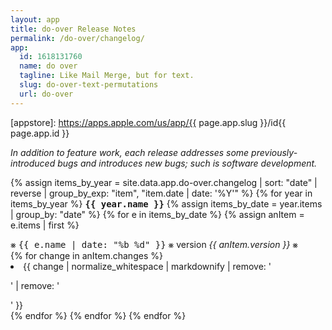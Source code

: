 ```yaml
---
layout: app
title: do-over Release Notes
permalink: /do-over/changelog/
app:
  id: 1618131760
  name: do over
  tagline: Like Mail Merge, but for text.
  slug: do-over-text-permutations
  url: do-over
---
```


[appstore]: https://apps.apple.com/us/app/{{ page.app.slug }}/id{{ page.app.id }}

_In addition to feature work, each release addresses some previously-introduced bugs and introduces new bugs; such is software development._

{% assign items_by_year = site.data.app.do-over.changelog | sort: "date" | reverse | group_by_exp: "item", "item.date | date: '%Y'" %}
{% for year in items_by_year %}
<tt><strong>{{ year.name }}</strong></tt>
{% assign items_by_date = year.items | group_by: "date" %}
{% for e in items_by_date %}
{% assign anItem = e.items | first %}
<div class="index-item">⨳ <tt>{{ e.name | date: "%b %d" }}</tt> ⨳ version <em>{{ anItem.version }}</em> ⨳ </div>{% for change in anItem.changes %} <li>{{ change | normalize_whitespace | markdownify | remove: '<p>' | remove: '</p>' }}</li>{% endfor %}
{% endfor %}
{% endfor %}
